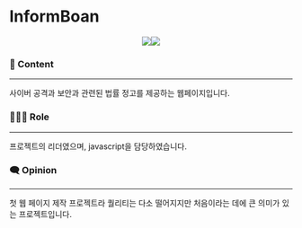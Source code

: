 # InformBoan

<p align="center">
  <img src="https://i.esdrop.com/d/4HkGffyomj.png"><img src="https://i.esdrop.com/d/BqOYSe2lZA.jpg">
<p>


### 📄 Content

---

사이버 공격과 보안과 관련된 법률 정고를 제공하는 웹페이지입니다.

### 👩🏻‍💻 Role

---

프로젝트의 리더였으며, javascript을 담당하였습니다.

### 🗨️ Opinion

---

첫 웹 페이지 제작 프로젝트라 퀄리티는 다소 떨어지지만 처음이라는 데에 큰 의미가 있는 프로젝트입니다.
